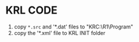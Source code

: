 # KRL CODE

1. copy `*.src` and '*.dat' files to "KRC:\R1\Program"
2. copy the '*.xml' file to KRL INIT folder
